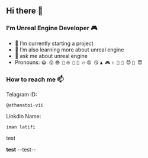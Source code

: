 ## Hi there 👋

### I’m Unreal Engine Developer 🎮

* 🔭 I’m currently starting a project
* 🌱 I’m also learning more about unreal engine
* 💬 ask me about unreal engine
* Pronouns:  ```😂 😜``` ```😎 🤠``` ```🤓 🤔```
             ```🥶 🔥``` ```😍 😘``` ```♟️ 🎮``` ```✌️ 🤝``` ```🤫 😈``` ```🤑 😇```


### How to reach me 📫
Telagram ID:
```
@athanatoi-vii
```
Linkdin Name:
```
iman latifi
```

test

**test**
--test--
